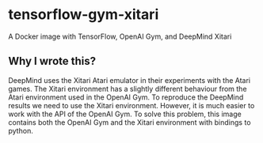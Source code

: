 # tensorflow-gym-xitari
A Docker image with TensorFlow, OpenAI Gym, and DeepMind Xitari

## Why I wrote this?
DeepMind uses the Xitari Atari emulator in their experiments with the Atari games. The Xitari environment has a slightly different behaviour from the Atari environment used in the OpenAI Gym. To reproduce the DeepMind results we need to use the Xitari environment. However, it is much easier to work with the API of the OpenAI Gym. To solve this problem, this image contains both the OpenAI Gym and the Xitari environment with bindings to python.
